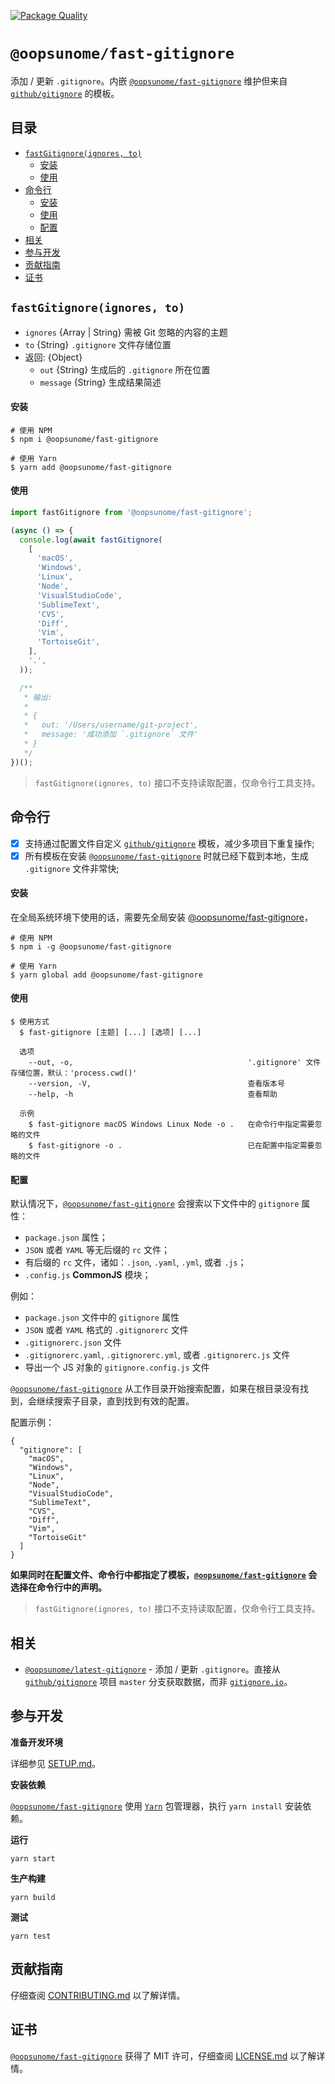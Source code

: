 [![Package Quality](https://npm.packagequality.com/shield/@oopsunome%2Ffast-gitignore.svg)](https://packagequality.com/#?package=@oopsunome/fast-gitignore)

# `@oopsunome/fast-gitignore`

添加 / 更新 `.gitignore`。内嵌 [`@oopsunome/fast-gitignore`][@oopsunome/fast-gitignore] 维护但来自 [`github/gitignore`][github/gitignore] 的模板。

## 目录

- [`fastGitignore(ignores, to)`](#fastgitignoreignores-to)
    - [安装](#安装)
    - [使用](#使用)
- [命令行](#命令行)
    - [安装](#安装-1)
    - [使用](#使用-1)
    - [配置](#配置)
- [相关](#相关)
- [参与开发](#参与开发)
- [贡献指南](#贡献指南)
- [证书](#证书)

## `fastGitignore(ignores, to)`

- `ignores` {Array | String} 需被 Git 忽略的内容的主题
- `to` {String} `.gitignore` 文件存储位置
- 返回: {Object}
  - `out` {String} 生成后的 `.gitignore` 所在位置
  - `message` {String} 生成结果简述

#### 安装

```shell
# 使用 NPM
$ npm i @oopsunome/fast-gitignore

# 使用 Yarn
$ yarn add @oopsunome/fast-gitignore
```

#### 使用

```javascript
import fastGitignore from '@oopsunome/fast-gitignore';

(async () => {
  console.log(await fastGitignore(
    [
      'macOS',
      'Windows',
      'Linux',
      'Node',
      'VisualStudioCode',
      'SublimeText',
      'CVS',
      'Diff',
      'Vim',
      'TortoiseGit',
    ],
    '.',
  ));

  /**
   * 输出:
   *
   * {
   *   out: '/Users/username/git-project',
   *   message: '成功添加 `.gitignore` 文件'
   * }
   */
})();
```

> `fastGitignore(ignores, to)` 接口不支持读取配置，仅命令行工具支持。

## 命令行

- [X] 支持通过配置文件自定义 [`github/gitignore`][github/gitignore] 模板，减少多项目下重复操作;
- [X] 所有模板在安装 [`@oopsunome/fast-gitignore`][@oopsunome/fast-gitignore] 时就已经下载到本地，生成 `.gitignore` 文件非常快;

#### 安装

在全局系统环境下使用的话，需要先全局安装 [@oopsunome/fast-gitignore][@oopsunome/fast-gitignore]，

```shell
# 使用 NPM
$ npm i -g @oopsunome/fast-gitignore

# 使用 Yarn
$ yarn global add @oopsunome/fast-gitignore
```

#### 使用

```
$ 使用方式
  $ fast-gitignore [主题] [...] [选项] [...]

  选项
    --out, -o,                                       '.gitignore' 文件存储位置，默认：'process.cwd()'
    --version, -V,                                   查看版本号
    --help, -h                                       查看帮助

  示例
    $ fast-gitignore macOS Windows Linux Node -o .   在命令行中指定需要忽略的文件
    $ fast-gitignore -o .                            已在配置中指定需要忽略的文件
```

#### 配置

默认情况下，[`@oopsunome/fast-gitignore`][@oopsunome/fast-gitignore] 会搜索以下文件中的 `gitignore` 属性：

- `package.json` 属性；
- `JSON` 或者 `YAML` 等无后缀的 `rc` 文件；
- 有后缀的 `rc` 文件，诸如：`.json`, `.yaml`, `.yml`, 或者 `.js`；
- `.config.js` **CommonJS** 模块；

例如：

- `package.json` 文件中的 `gitignore` 属性
- `JSON` 或者 `YAML` 格式的 `.gitignorerc` 文件
- `.gitignorerc.json` 文件
- `.gitignorerc.yaml`, `.gitignorerc.yml`, 或者 `.gitignorerc.js` 文件
- 导出一个 JS 对象的 `gitignore.config.js` 文件

[`@oopsunome/fast-gitignore`][@oopsunome/fast-gitignore] 从工作目录开始搜索配置，如果在根目录没有找到，会继续搜索子目录，直到找到有效的配置。

配置示例：
```
{
  "gitignore": [
    "macOS",
    "Windows",
    "Linux",
    "Node",
    "VisualStudioCode",
    "SublimeText",
    "CVS",
    "Diff",
    "Vim",
    "TortoiseGit"
  ]
}
```

**如果同时在配置文件、命令行中都指定了模板，[`@oopsunome/fast-gitignore`][@oopsunome/fast-gitignore] 会选择在命令行中的声明。**

> `fastGitignore(ignores, to)` 接口不支持读取配置，仅命令行工具支持。

## 相关
- [`@oopsunome/latest-gitignore`][@oopsunome/latest-gitignore] - 添加 / 更新 `.gitignore`。直接从 [`github/gitignore`](https://github.com/github/gitignore) 项目 `master` 分支获取数据，而非 [`gitignore.io`](https://www.gitignore.io/)。

## 参与开发

**准备开发环境**

详细参见 [SETUP.md][SETUP.md]。

**安装依赖**

[`@oopsunome/fast-gitignore`][@oopsunome/fast-gitignore] 使用 [`Yarn`](https://yarnpkg.com/zh-Hans/) 包管理器，执行 `yarn install` 安装依赖。

**运行**

```shell
yarn start
```

**生产构建**

```shell
yarn build
```

**测试**

```shell
yarn test
```

## 贡献指南

仔细查阅 [CONTRIBUTING.md][贡献指南] 以了解详情。

## 证书

[`@oopsunome/fast-gitignore`][@oopsunome/fast-gitignore] 获得了 MIT 许可，仔细查阅 [LICENSE.md][证书] 以了解详情。

[贡献指南]: https://github.com/iTonyYo/fast-gitignore/blob/master/CONTRIBUTING.md
[证书]: https://github.com/iTonyYo/fast-gitignore/blob/master/LICENSE.md
[SETUP.md]: #
[github/gitignore]: https://github.com/github/gitignore
[@oopsunome/fast-gitignore]: https://github.com/iTonyYo/fast-gitignore
[@oopsunome/latest-gitignore]: https://github.com/iTonyYo/latest-gitignore
